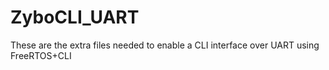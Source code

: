 # ZyboCLI_UART
These are the extra files needed to enable a CLI interface over UART using FreeRTOS+CLI
